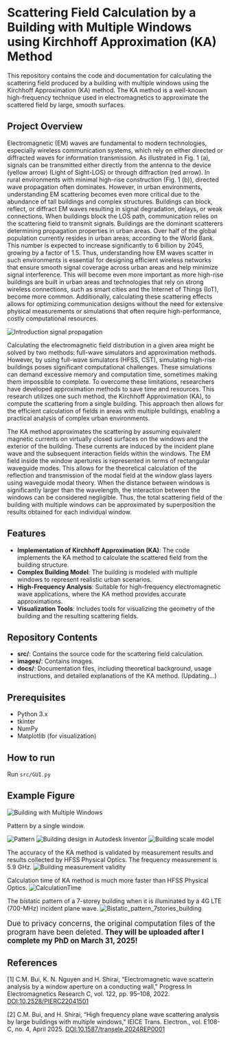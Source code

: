 # Scattering Field Calculation by a Building with Multiple Windows using Kirchhoff Approximation (KA) Method

This repository contains the code and documentation for calculating the scattering field produced by a building with multiple windows using the Kirchhoff Approximation (KA) method.
The KA method is a well-known high-frequency technique used in electromagnetics to approximate the scattered field by large, smooth surfaces.

## Project Overview
Electromagnetic (EM) waves are fundamental to modern technologies, especially wireless communication systems, which rely on either directed or diffracted waves for information transmission.
As illustrated in Fig. 1 (a), signals can be transmitted either directly from the antenna to the device (yellow arrow) (Light of Sight-LOS) or through diffraction (red arrow).
In rural environments with minimal high-rise construction (Fig. 1 (b)), directed wave propagation often dominates.
However, in urban environments, understanding EM scattering becomes even more critical due to the abundance of tall buildings and complex structures.
Buildings can block, reflect, or diffract EM waves resulting in signal degradation, delays, or weak connections. When buildings block the LOS path, communication relies on the scattering field to transmit signals.
Buildings are the dominant scatterers determining propagation properties in urban areas. Over half of the global population currently resides in urban areas, according to the World Bank.
This number is expected to increase significantly to 6 billion by 2045, growing by a factor of 1.5.
Thus, understanding how EM waves scatter in such environments is essential for designing efficient wireless networks that ensure smooth signal coverage across urban areas and help minimize signal interference.
This will become even more important as more high-rise buildings are built in urban areas and technologies that rely on strong wireless connections, such as smart cities and the Internet of Things (IoT), become more common.
Additionally, calculating these scattering effects allows for optimizing communication designs without the need for extensive physical measurements or simulations that often require high-performance, costly computational resources.

![Introduction signal propagation](images/introduction_signal_propagation.png)

Calculating the electromagnetic field distribution in a given area might be solved by two methods: full-wave simulators and approximation methods.
However, by using full-wave simulators (HFSS, CST), simulating high-rise buildings poses significant computational challenges.
These simulations can demand excessive memory and computation time, sometimes making them impossible to complete.
To overcome these limitations, researchers have developed approximation methods to save time and resources.
This research utilizes one such method, the Kirchhoff Approximation (KA), to compute the scattering from a single building.
This approach then allows for the efficient calculation of fields in areas with multiple buildings, enabling a practical analysis of complex urban environments.

The KA method approximates the scattering by assuming equivalent magnetic currents on virtually closed surfaces on the windows and the exterior of the building.
These currents are induced by the incident plane wave and the subsequent interaction fields within the windows.
The EM field inside the window apertures is represented in terms of rectangular waveguide modes.
This allows for the theoretical calculation of the reflection and transmission of the modal field at the window glass layers using waveguide modal theory.
When the distance between windows is significantly larger than the wavelength,
the interaction between the windows can be considered negligible.
Thus, the total scattering field of the building with multiple windows can be approximated by superposition the results obtained for each individual window.

## Features

- **Implementation of Kirchhoff Approximation (KA)**: The code implements the KA method to calculate the scattered field from the building structure.
- **Complex Building Model**: The building is modeled with multiple windows to represent realistic urban scenarios.
- **High-Frequency Analysis**: Suitable for high-frequency electromagnetic wave applications, where the KA method provides accurate approximations.
- **Visualization Tools**: Includes tools for visualizing the geometry of the building and the resulting scattering fields.

## Repository Contents

- **src/**: Contains the source code for the scattering field calculation.
- **images/**: Contains images.
- **docs/**: Documentation files, including theoretical background, usage instructions, and detailed explanations of the KA method. (Updating...)

## Prerequisites

- Python 3.x
- tkinter
- NumPy
- Matplotlib (for visualization)


## How to run
 Run ```src/GUI.py```
 
## Example Figure

![Building with Multiple Windows](images/GUI.png)

Pattern by a single window.

![Pattern](images/pattern.png)
![Building design in Autodesk Inventor](images/building_rect.png)
![Building scale model](images/buildingModel.png)

The accuracy of the KA method is validated by measurement results and results collected by HFSS Physical Optics.
The frequency measurement is 5.9 GHz.
![Building measurement validity](images/validity_measurement.png)

Calculation time of KA method is much more faster than HFSS Physical Optics.
![CalculationTime](images/calculationTime.png)

The bistatic pattern of a 7-storey building when it is illuminated by a 4G LTE (700-MHz) incident plane wave.
![Bistatic_pattern_7stories_building](images/pattern_2.png)

<p style="font-size: larger;">Due to privacy concerns, the original computation files of the program have been deleted. <strong>They will be uploaded after I complete my PhD on March 31, 2025!</strong></p>

## References

<a id="1">[1]</a> 
C.M. Bui, K. N. Nguyen and H. Shirai,
“Electromagnetic wave scatterin analysis by a window aperture on a conducting wall,"
Progress In Electromagnetics Research C, vol. 122, pp. 95–108, 2022.
<a href="https://doi.org/10.2528/PIERC22041501">DOI:10.2528/PIERC22041501</a>

<a id="2">[2]</a> 
C.M. Bui, and H. Shirai,
“High frequency plane wave scattering analysis by large buildings with multiple windows,"
IEICE Trans. Electron., vol. E108-C, no. 4, April 2025.
<a href="https://doi.org/10.1587/transele.2024REP0001">DOI:10.1587/transele.2024REP0001</a>

